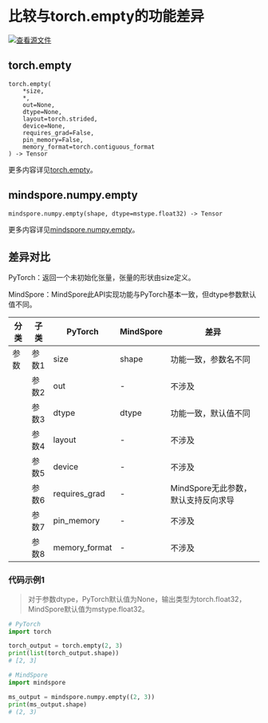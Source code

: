 # 比较与torch.empty的功能差异

[![查看源文件](https://mindspore-website.obs.cn-north-4.myhuaweicloud.com/website-images/r1.11/resource/_static/logo_source.png)](https://gitee.com/mindspore/docs/blob/r1.11/docs/mindspore/source_zh_cn/note/api_mapping/pytorch_diff/mindspore.numpy.empty.md)

## torch.empty

```text
torch.empty(
    *size,
    *,
    out=None,
    dtype=None,
    layout=torch.strided,
    device=None,
    requires_grad=False,
    pin_memory=False,
    memory_format=torch.contiguous_format
) -> Tensor
```

更多内容详见[torch.empty](https://pytorch.org/docs/1.8.1/generated/torch.empty.html)。

## mindspore.numpy.empty

```text
mindspore.numpy.empty(shape, dtype=mstype.float32) -> Tensor
```

更多内容详见[mindspore.numpy.empty](https://mindspore.cn/docs/zh-CN/r1.11/api_python/numpy/mindspore.numpy.empty.html)。

## 差异对比

PyTorch：返回一个未初始化张量，张量的形状由size定义。

MindSpore：MindSpore此API实现功能与PyTorch基本一致，但dtype参数默认值不同。

| 分类 | 子类 |PyTorch | MindSpore | 差异 |
| --- | --- | --- | --- |---|
|参数 | 参数1 | size | shape |功能一致，参数名不同 |
| | 参数2 | out           | -         | 不涉及 |
|  | 参数3 | dtype         | dtype     | 功能一致，默认值不同 |
| | 参数4 | layout | - | 不涉及 |
| | 参数5 | device | - | 不涉及 |
| | 参数6 | requires_grad | - | MindSpore无此参数，默认支持反向求导 |
| | 参数7 | pin_memory | - | 不涉及 |
| | 参数8 | memory_format | - | 不涉及 |

### 代码示例1

> 对于参数dtype，PyTorch默认值为None，输出类型为torch.float32，MindSpore默认值为mstype.float32。

```python
# PyTorch
import torch

torch_output = torch.empty(2, 3)
print(list(torch_output.shape))
# [2, 3]

# MindSpore
import mindspore

ms_output = mindspore.numpy.empty((2, 3))
print(ms_output.shape)
# (2, 3)
```
